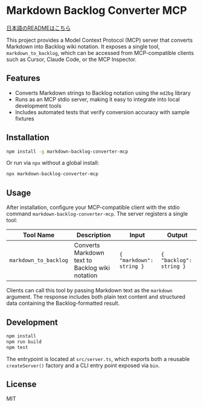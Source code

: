 # Markdown Backlog Converter MCP
[日本語のREADMEはこちら](README.ja.md)

This project provides a Model Context Protocol (MCP) server that converts Markdown into Backlog wiki notation. It exposes a single tool, `markdown_to_backlog`, which can be accessed from MCP-compatible clients such as Cursor, Claude Code, or the MCP Inspector.

## Features
- Converts Markdown strings to Backlog notation using the `md2bg` library
- Runs as an MCP stdio server, making it easy to integrate into local development tools
- Includes automated tests that verify conversion accuracy with sample fixtures

## Installation
```bash
npm install -g markdown-backlog-converter-mcp
```

Or run via `npx` without a global install:
```bash
npx markdown-backlog-converter-mcp
```

## Usage
After installation, configure your MCP-compatible client with the stdio command `markdown-backlog-converter-mcp`. The server registers a single tool:

| Tool Name | Description | Input | Output |
|-----------|-------------|-------|--------|
| `markdown_to_backlog` | Converts Markdown text to Backlog wiki notation | `{ "markdown": string }` | `{ "backlog": string }` |

Clients can call this tool by passing Markdown text as the `markdown` argument. The response includes both plain text content and structured data containing the Backlog-formatted result.

## Development
```bash
npm install
npm run build
npm test
```

The entrypoint is located at `src/server.ts`, which exports both a reusable `createServer()` factory and a CLI entry point exposed via `bin`.

## License
MIT
